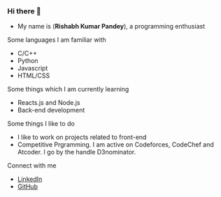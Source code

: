 ### Hi there 👋

* My name is (**Rishabh Kumar Pandey**), a programming enthusiast


Some languages I am familiar with 
* C/C++
* Python
* Javascript
* HTML/CSS

Some things which I am currently learning 
* Reacts.js and Node.js
* Back-end development

Some things I like to do
* I like to work on projects related to front-end
* Competitive Prgramming. I am active on Codeforces, CodeChef and Atcoder. I go by the handle D3nominator.

Connect with me
* [LinkedIn](www.linkedin.com/in/d3nominator)
* [GitHub](https://github.com/d3nominator) 
